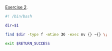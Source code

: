 [Exercise 2](exercise02.md).

```bash
#! /bin/bash

dir=$1

find $dir -type f -mtime 30 -exec mv {} ~{} \;

exit $RETURN_SUCCESS
```

